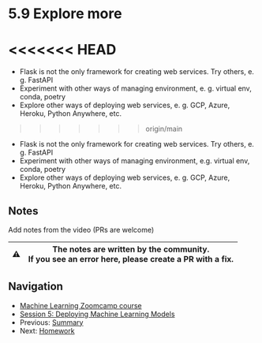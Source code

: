 # 5.9 Explore more
<<<<<<< HEAD
=======

* Flask is not the only framework for creating web services. Try others, e. g. FastAPI
* Experiment with other ways of managing environment, e. g. virtual env, conda, poetry
* Explore other ways of deploying web services, e. g. GCP, Azure, Heroku, Python Anywhere, etc.
>>>>>>> origin/main

<!-- markdownlint-disable MD033 -->
* Flask is not the only framework for creating web services. Try others, e. g. FastAPI
* Experiment with other ways of managing environment, e.g. virtual env, conda, poetry
* Explore other ways of deploying web services, e. g. GCP, Azure, Heroku, Python Anywhere, etc.

## Notes

Add notes from the video (PRs are welcome)

|⚠️|The notes are written by the community.<br>If you see an error here, please create a PR with a fix.|
|---|---|

## Navigation

* [Machine Learning Zoomcamp course](../)
* [Session 5: Deploying Machine Learning Models](./)
* Previous: [Summary](08-summary.md)
* Next: [Homework](homework.md)
